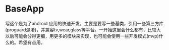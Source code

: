 # BaseApp

写这个是为了android 应用的快速开发，主要是要写一些基类，引用一些第三方库(proguard混淆)，并兼容tv,wear,glass等平台。一开始这里会什么都有，比较大
以后可能会分得更细，用更多的模块来实现，也可能会使用一些开发模式(mvp)什么的。希望有点用。
